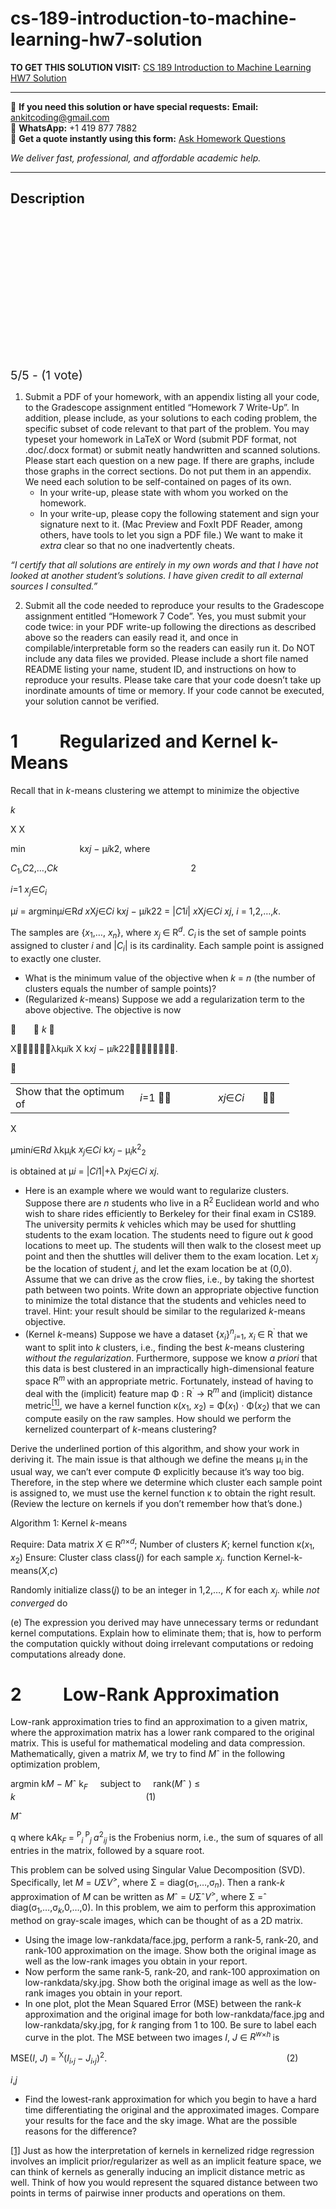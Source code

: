 # cs-189-introduction-to-machine-learning-hw7-solution
**TO GET THIS SOLUTION VISIT:** [CS 189  Introduction to Machine Learning HW7 Solution](https://www.ankitcodinghub.com/product/cs-189-introduction-to-machine-learning-hw7-solution/)


---

📩 **If you need this solution or have special requests:** **Email:** ankitcoding@gmail.com  
📱 **WhatsApp:** +1 419 877 7882  
📄 **Get a quote instantly using this form:** [Ask Homework Questions](https://www.ankitcodinghub.com/services/ask-homework-questions/)

*We deliver fast, professional, and affordable academic help.*

---

<h2>Description</h2>



<div class="kk-star-ratings kksr-auto kksr-align-center kksr-valign-top" data-payload="{&quot;align&quot;:&quot;center&quot;,&quot;id&quot;:&quot;32240&quot;,&quot;slug&quot;:&quot;default&quot;,&quot;valign&quot;:&quot;top&quot;,&quot;ignore&quot;:&quot;&quot;,&quot;reference&quot;:&quot;auto&quot;,&quot;class&quot;:&quot;&quot;,&quot;count&quot;:&quot;1&quot;,&quot;legendonly&quot;:&quot;&quot;,&quot;readonly&quot;:&quot;&quot;,&quot;score&quot;:&quot;5&quot;,&quot;starsonly&quot;:&quot;&quot;,&quot;best&quot;:&quot;5&quot;,&quot;gap&quot;:&quot;4&quot;,&quot;greet&quot;:&quot;Rate this product&quot;,&quot;legend&quot;:&quot;5\/5 - (1 vote)&quot;,&quot;size&quot;:&quot;24&quot;,&quot;title&quot;:&quot;CS 189&nbsp; Introduction to Machine Learning HW7 Solution&quot;,&quot;width&quot;:&quot;138&quot;,&quot;_legend&quot;:&quot;{score}\/{best} - ({count} {votes})&quot;,&quot;font_factor&quot;:&quot;1.25&quot;}">

<div class="kksr-stars">

<div class="kksr-stars-inactive">
            <div class="kksr-star" data-star="1" style="padding-right: 4px">


<div class="kksr-icon" style="width: 24px; height: 24px;"></div>
        </div>
            <div class="kksr-star" data-star="2" style="padding-right: 4px">


<div class="kksr-icon" style="width: 24px; height: 24px;"></div>
        </div>
            <div class="kksr-star" data-star="3" style="padding-right: 4px">


<div class="kksr-icon" style="width: 24px; height: 24px;"></div>
        </div>
            <div class="kksr-star" data-star="4" style="padding-right: 4px">


<div class="kksr-icon" style="width: 24px; height: 24px;"></div>
        </div>
            <div class="kksr-star" data-star="5" style="padding-right: 4px">


<div class="kksr-icon" style="width: 24px; height: 24px;"></div>
        </div>
    </div>

<div class="kksr-stars-active" style="width: 138px;">
            <div class="kksr-star" style="padding-right: 4px">


<div class="kksr-icon" style="width: 24px; height: 24px;"></div>
        </div>
            <div class="kksr-star" style="padding-right: 4px">


<div class="kksr-icon" style="width: 24px; height: 24px;"></div>
        </div>
            <div class="kksr-star" style="padding-right: 4px">


<div class="kksr-icon" style="width: 24px; height: 24px;"></div>
        </div>
            <div class="kksr-star" style="padding-right: 4px">


<div class="kksr-icon" style="width: 24px; height: 24px;"></div>
        </div>
            <div class="kksr-star" style="padding-right: 4px">


<div class="kksr-icon" style="width: 24px; height: 24px;"></div>
        </div>
    </div>
</div>


<div class="kksr-legend" style="font-size: 19.2px;">
            5/5 - (1 vote)    </div>
    </div>
<ol>
<li>Submit a PDF of your homework, with an appendix listing all your code, to the Gradescope assignment entitled “Homework 7 Write-Up”. In addition, please include, as your solutions to each coding problem, the specific subset of code relevant to that part of the problem. You may typeset your homework in LaTeX or Word (submit PDF format, not .doc/.docx format) or submit neatly handwritten and scanned solutions. Please start each question on a new page. If there are graphs, include those graphs in the correct sections. Do not put them in an appendix. We need each solution to be self-contained on pages of its own.
<ul>
<li>In your write-up, please state with whom you worked on the homework.</li>
<li>In your write-up, please copy the following statement and sign your signature next to it. (Mac Preview and FoxIt PDF Reader, among others, have tools to let you sign a PDF file.) We want to make it <em>extra </em>clear so that no one inadvertently cheats.</li>
</ul>
</li>
</ol>
<em>“I certify that all solutions are entirely in my own words and that I have not looked at another student’s solutions. I have given credit to all external sources I consulted.”</em>

<ol start="2">
<li>Submit all the code needed to reproduce your results to the Gradescope assignment entitled “Homework 7 Code”. Yes, you must submit your code twice: in your PDF write-up following the directions as described above so the readers can easily read it, and once in compilable/interpretable form so the readers can easily run it. Do NOT include any data files we provided. Please include a short file named README listing your name, student ID, and instructions on how to reproduce your results. Please take care that your code doesn’t take up inordinate amounts of time or memory. If your code cannot be executed, your solution cannot be verified.</li>
</ol>
<h1>1&nbsp;&nbsp;&nbsp;&nbsp;&nbsp;&nbsp;&nbsp;&nbsp;&nbsp; Regularized and Kernel k-Means</h1>
Recall that in <em>k</em>-means clustering we attempt to minimize the objective

<em>k</em>

X X

min&nbsp;&nbsp;&nbsp;&nbsp;&nbsp;&nbsp;&nbsp;&nbsp;&nbsp;&nbsp;&nbsp;&nbsp;&nbsp;&nbsp;&nbsp;&nbsp;&nbsp;&nbsp;&nbsp;&nbsp;&nbsp; k<em>x</em><em>j </em>− µ<em>i</em>k2, where

<em>C</em><sub>1</sub>,<em>C</em>2,…,<em>C</em><em>k&nbsp;&nbsp;&nbsp;&nbsp;&nbsp;&nbsp;&nbsp;&nbsp;&nbsp;&nbsp;&nbsp;&nbsp;&nbsp;&nbsp;&nbsp;&nbsp;&nbsp;&nbsp;&nbsp;&nbsp;&nbsp;&nbsp;&nbsp;&nbsp;&nbsp;&nbsp;&nbsp;&nbsp;&nbsp;&nbsp;&nbsp;&nbsp;&nbsp;&nbsp;&nbsp;&nbsp;&nbsp;&nbsp;&nbsp;&nbsp;&nbsp;&nbsp;&nbsp;&nbsp;&nbsp;&nbsp;&nbsp;&nbsp;&nbsp;&nbsp;&nbsp;&nbsp;&nbsp; </em>2

<em>i</em>=1 <em>x<sub>j</sub></em>∈<em>C<sub>i</sub></em>

µ<em>i </em>= argminµ<em>i</em>∈R<em>d </em><em>x</em>X<em>j</em>∈<em>C</em><em>i </em>k<em>x</em><em>j </em>− µ<em>i</em>k22 = |<em>C</em>1<em>i</em>| <em>x</em>X<em>j</em>∈<em>C</em><em>i x</em><em>j</em>, <em>i </em>= 1,2,…,<em>k</em>.

The samples are {<em>x</em><sub>1</sub>,…, <em>x<sub>n</sub></em>}, where <em>x<sub>j </sub></em>∈ R<em><sup>d</sup></em>. <em>C<sub>i </sub></em>is the set of sample points assigned to cluster <em>i </em>and |<em>C<sub>i</sub></em>| is its cardinality. Each sample point is assigned to exactly one cluster.

<ul>
<li>What is the minimum value of the objective when <em>k </em>= <em>n </em>(the number of clusters equals the number of sample points)?</li>
<li>(Regularized <em>k</em>-means) Suppose we add a regularization term to the above objective. The objective is now</li>
</ul>
&nbsp;&nbsp;&nbsp;&nbsp;&nbsp;&nbsp;  <em>k </em>

Xλkµ<em>i</em>k X k<em>x</em><em>j </em>− µ<em>i</em>k22.



<table width="382">
<tbody>
<tr>
<td width="183">Show that the optimum of</td>
<td width="109"><em>i</em>=1 </td>
<td width="55"><em>x</em><em>j</em>∈<em>C</em><em>i</em></td>
<td width="35"></td>
</tr>
</tbody>
</table>
X

µmin<em>i</em>∈R<em>d </em>λkµ<em><sub>i</sub></em>k <em>x<sub>j</sub></em>∈<em>C</em><em>i </em>k<em>x<sub>j </sub></em>− µ<em><sub>i</sub></em>k<sup>2</sup><sub>2</sub>

is obtained at µ<em>i </em>= |<em>C</em><em>i</em>1|+λ P<em>x</em><em>j</em>∈<em>C</em><em>i x</em><em>j</em>.

<ul>
<li>Here is an example where we would want to regularize clusters. Suppose there are <em>n </em>students who live in a R<sup>2 </sup>Euclidean world and who wish to share rides efficiently to Berkeley for their final exam in CS189. The university permits <em>k </em>vehicles which may be used for shuttling students to the exam location. The students need to figure out <em>k </em>good locations to meet up. The students will then walk to the closest meet up point and then the shuttles will deliver them to the exam location. Let <em>x<sub>j </sub></em>be the location of student <em>j</em>, and let the exam location be at (0,0). Assume that we can drive as the crow flies, i.e., by taking the shortest path between two points. Write down an appropriate objective function to minimize the total distance that the students and vehicles need to travel. Hint: your result should be similar to the regularized <em>k</em>-means objective.</li>
<li>(Kernel <em>k</em>-means) Suppose we have a dataset {<em>x<sub>i</sub></em>}<em><sup>n</sup><sub>i</sub></em><sub>=1</sub>, <em>x<sub>i </sub></em>∈ R<sup>` </sup>that we want to split into <em>k </em>clusters, i.e., finding the best <em>k</em>-means clustering <em>without the regularization</em>. Furthermore, suppose we know <em>a priori </em>that this data is best clustered in an impractically high-dimensional feature space R<em><sup>m </sup></em>with an appropriate metric. Fortunately, instead of having to deal with the (implicit) feature map Φ : R<sup>` </sup>→ R<em><sup>m </sup></em>and (implicit) distance metric<a href="#_ftn1" name="_ftnref1"><sup>[1]</sup></a>, we have a kernel function κ(<em>x</em><sub>1</sub>, <em>x</em><sub>2</sub>) = Φ(<em>x</em><sub>1</sub>) · Φ(<em>x</em><sub>2</sub>) that we can compute easily on the raw samples. How should we perform the kernelized counterpart of <em>k</em>-means clustering?</li>
</ul>
Derive the underlined portion of this algorithm, and show your work in deriving it. The main issue is that although we define the means µ<em><sub>i </sub></em>in the usual way, we can’t ever compute Φ explicitly because it’s way too big. Therefore, in the step where we determine which cluster each sample point is assigned to, we must use the kernel function κ to obtain the right result. (Review the lecture on kernels if you don’t remember how that’s done.)

Algorithm 1: Kernel <em>k</em>-means

Require: Data matrix <em>X </em>∈ R<em><sup>n</sup></em><sup>×<em>d</em></sup>; Number of clusters <em>K</em>; kernel function κ(<em>x</em><sub>1</sub>, <em>x</em><sub>2</sub>) Ensure: Cluster class class(<em>j</em>) for each sample <em>x<sub>j</sub></em>. function Kernel-k-means(<em>X</em>,<em>c</em>)

Randomly initialize class(<em>j</em>) to be an integer in 1,2,…, <em>K </em>for each <em>x<sub>j</sub></em>. while <em>not converged </em>do

(e) The expression you derived may have unnecessary terms or redundant kernel computations. Explain how to eliminate them; that is, how to perform the computation quickly without doing irrelevant computations or redoing computations already done.

<h1>2&nbsp;&nbsp;&nbsp;&nbsp;&nbsp;&nbsp;&nbsp;&nbsp;&nbsp; Low-Rank Approximation</h1>
Low-rank approximation tries to find an approximation to a given matrix, where the approximation matrix has a lower rank compared to the original matrix. This is useful for mathematical modeling and data compression. Mathematically, given a matrix <em>M</em>, we try to find <em>M</em>ˆ in the following optimization problem,

argmin k<em>M </em>− <em>M</em>ˆ k<em><sub>F&nbsp;&nbsp;&nbsp;&nbsp;&nbsp; </sub></em>subject to&nbsp;&nbsp;&nbsp;&nbsp; rank(<em>M</em>ˆ ) ≤ <em>k&nbsp;&nbsp;&nbsp;&nbsp;&nbsp;&nbsp;&nbsp;&nbsp;&nbsp;&nbsp;&nbsp;&nbsp;&nbsp;&nbsp;&nbsp;&nbsp;&nbsp;&nbsp;&nbsp;&nbsp;&nbsp;&nbsp;&nbsp;&nbsp;&nbsp;&nbsp;&nbsp;&nbsp;&nbsp;&nbsp;&nbsp;&nbsp;&nbsp;&nbsp;&nbsp;&nbsp;&nbsp;&nbsp;&nbsp;&nbsp;&nbsp;&nbsp;&nbsp;&nbsp;&nbsp;&nbsp;&nbsp;&nbsp;&nbsp;&nbsp;&nbsp;&nbsp; </em>(1)

<em>M</em>ˆ

q where k<em>A</em>k<em><sub>F </sub></em>= <sup>P</sup><em><sub>i </sub></em><sup>P</sup><em><sub>j </sub>a</em><sup>2</sup><em><sub>ij </sub></em>is the Frobenius norm, i.e., the sum of squares of all entries in the matrix, followed by a square root.

This problem can be solved using Singular Value Decomposition (SVD). Specifically, let <em>M </em>= <em>U</em>Σ<em>V</em><sup>&gt;</sup>, where Σ = diag(σ<sub>1</sub>,…,σ<em><sub>n</sub></em>). Then a rank-<em>k </em>approximation of <em>M </em>can be written as <em>M</em>ˆ = <em>U</em>Σˆ<em>V</em><sup>&gt;</sup>, where Σ =ˆ diag(σ<sub>1</sub>,…,σ<em><sub>k</sub></em>,0,…,0). In this problem, we aim to perform this approximation method on gray-scale images, which can be thought of as a 2D matrix.

<ul>
<li>Using the image low-rankdata/face.jpg, perform a rank-5, rank-20, and rank-100 approximation on the image. Show both the original image as well as the low-rank images you obtain in your report.</li>
<li>Now perform the same rank-5, rank-20, and rank-100 approximation on low-rankdata/sky.jpg. Show both the original image as well as the low-rank images you obtain in your report.</li>
<li>In one plot, plot the Mean Squared Error (MSE) between the rank-<em>k </em>approximation and the original image for both low-rankdata/face.jpg and low-rankdata/sky.jpg, for <em>k </em>ranging from 1 to 100. Be sure to label each curve in the plot. The MSE between two images <em>I</em>, <em>J </em>∈ <em>R<sup>w</sup></em><sup>×<em>h </em></sup>is</li>
</ul>
MSE(<em>I</em>, <em>J</em>) = <sup>X</sup>(<em>I<sub>i</sub></em>,<em><sub>j </sub></em>− <em>J<sub>i</sub></em>,<em><sub>j</sub></em>)<sup>2</sup>.&nbsp;&nbsp;&nbsp;&nbsp;&nbsp;&nbsp;&nbsp;&nbsp;&nbsp;&nbsp;&nbsp;&nbsp;&nbsp;&nbsp;&nbsp;&nbsp;&nbsp;&nbsp;&nbsp;&nbsp;&nbsp;&nbsp;&nbsp;&nbsp;&nbsp;&nbsp;&nbsp;&nbsp;&nbsp;&nbsp;&nbsp;&nbsp;&nbsp;&nbsp;&nbsp;&nbsp;&nbsp;&nbsp;&nbsp;&nbsp;&nbsp;&nbsp;&nbsp;&nbsp;&nbsp;&nbsp;&nbsp;&nbsp;&nbsp;&nbsp;&nbsp;&nbsp;&nbsp;&nbsp;&nbsp;&nbsp;&nbsp;&nbsp;&nbsp;&nbsp;&nbsp;&nbsp;&nbsp;&nbsp;&nbsp;&nbsp;&nbsp;&nbsp;&nbsp;&nbsp;&nbsp;&nbsp; (2)

<em>i</em>,<em>j</em>

<ul>
<li>Find the lowest-rank approximation for which you begin to have a hard time differentiating the original and the approximated images. Compare your results for the face and the sky image. What are the possible reasons for the difference?</li>
</ul>
<a href="#_ftnref1" name="_ftn1">[1]</a> Just as how the interpretation of kernels in kernelized ridge regression involves an implicit prior/regularizer as well as an implicit feature space, we can think of kernels as generally inducing an implicit distance metric as well. Think of how you would represent the squared distance between two points in terms of pairwise inner products and operations on them.
